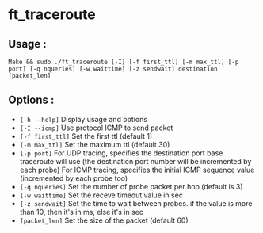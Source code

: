 # ft_traceroute

## Usage :
```
Make && sudo ./ft_traceroute [-I] [-f first_ttl] [-m max_ttl] [-p port] [-q nqueries] [-w waittime] [-z sendwait] destination [packet_len]
```
## Options :

* `[-h --help]` Display usage and options
* `[-I --icmp]` Use protocol ICMP to send packet
* `[-f first_ttl]` Set the first ttl (default 1)
* `[-m max_ttl]` Set the maximum ttl (default 30)
* `[-p port]`	For UDP tracing, specifies the destination port base traceroute will use (the destination port number will be incremented by each probe)
				For ICMP tracing, specifies the initial ICMP sequence value (incremented by each probe too)
* `[-q nqueries]` Set the number of probe packet per hop (default is 3)
* `[-w waittime]` Set the receve timeout value in sec
* `[-z sendwait]` Set the time to wait between probes. if the value is more than 10, then it's in ms, else it's in sec
* `[packet_len]` Set the size of the packet (default 60)
